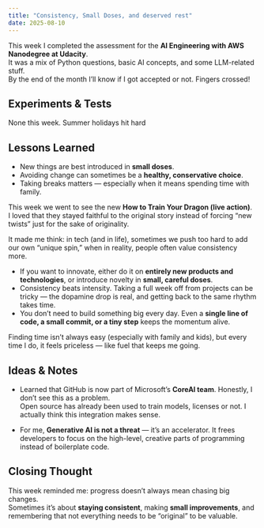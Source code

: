 ```yaml
---
title: "Consistency, Small Doses, and deserved rest"
date: 2025-08-10
---
```


This week I completed the assessment for the **AI Engineering with AWS Nanodegree at Udacity**.  
It was a mix of Python questions, basic AI concepts, and some LLM-related stuff.  
By the end of the month I’ll know if I got accepted or not. Fingers crossed!

## Experiments & Tests
None this week. Summer holidays hit hard

## Lessons Learned
- New things are best introduced in **small doses**.  
- Avoiding change can sometimes be a **healthy, conservative choice**.  
- Taking breaks matters — especially when it means spending time with family.  

This week we went to see the new **How to Train Your Dragon (live action)**.  
I loved that they stayed faithful to the original story instead of forcing “new twists” just for the sake of originality.  

It made me think: in tech (and in life), sometimes we push too hard to add our own “unique spin,” when in reality, people often value consistency more.  

- If you want to innovate, either do it on **entirely new products and technologies**, or introduce novelty in **small, careful doses**.  
- Consistency beats intensity. Taking a full week off from projects can be tricky — the dopamine drop is real, and getting back to the same rhythm takes time.  
- You don’t need to build something big every day. Even a **single line of code, a small commit, or a tiny step** keeps the momentum alive.  

Finding time isn’t always easy (especially with family and kids), but every time I do, it feels priceless — like fuel that keeps me going.  

## Ideas & Notes
- Learned that GitHub is now part of Microsoft’s **CoreAI team**. Honestly, I don’t see this as a problem.  
Open source has already been used to train models, licenses or not. I actually think this integration makes sense.  

- For me, **Generative AI is not a threat** — it’s an accelerator. It frees developers to focus on the high-level, creative parts of programming instead of boilerplate code.  

## Closing Thought
This week reminded me: progress doesn’t always mean chasing big changes.  
Sometimes it’s about **staying consistent**, making **small improvements**, and remembering that not everything needs to be “original” to be valuable.
